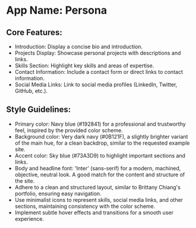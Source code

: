 # **App Name**: Persona

## Core Features:

- Introduction: Display a concise bio and introduction.
- Projects Display: Showcase personal projects with descriptions and links.
- Skills Section: Highlight key skills and areas of expertise.
- Contact Information: Include a contact form or direct links to contact information.
- Social Media Links: Link to social media profiles (LinkedIn, Twitter, GitHub, etc.).

## Style Guidelines:

- Primary color: Navy blue (#192841) for a professional and trustworthy feel, inspired by the provided color scheme.
- Background color: Very dark navy (#0B121F), a slightly brighter variant of the main hue, for a clean backdrop, similar to the requested example site.
- Accent color: Sky blue (#73A3D9) to highlight important sections and links.
- Body and headline font: 'Inter' (sans-serif) for a modern, machined, objective, neutral look.  A good match for the content and structure of the site.
- Adhere to a clean and structured layout, similar to Brittany Chiang's portfolio, ensuring easy navigation.
- Use minimalist icons to represent skills, social media links, and other sections, maintaining consistency with the color scheme.
- Implement subtle hover effects and transitions for a smooth user experience.